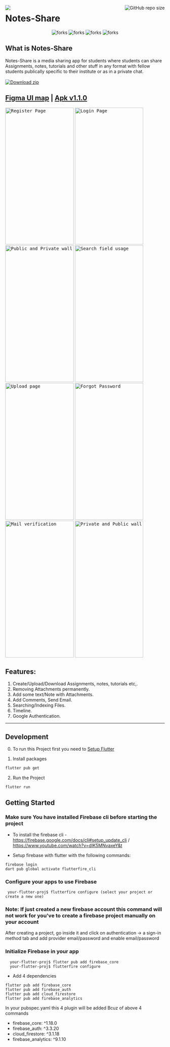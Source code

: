 <img  align="left" src="http://estruyf-github.azurewebsites.net/api/VisitorHit?user=nitin-787&mynotes&countColorcountColor&countColor=%237B1E7B"/><img align="right" src="https://img.shields.io/github/repo-size/nitin-787/mynotes?style=for-the-badge&logo=appveyor" alt="GitHub repo size"/>
# Notes-Share 
<p align="center">

<img src="https://forthebadge.com/images/badges/built-with-love.svg" alt=" forks"/>
<img src="https://forthebadge.com/images/badges/built-by-developers.svg" alt=" forks"/>
<img src="https://forthebadge.com/images/badges/built-for-android.svg" alt=" forks"/>
<img src="https://forthebadge.com/images/badges/makes-people-smile.svg" alt=" forks"/>


</p>

## What is Notes-Share
Notes-Share is a media sharing app for students where students can share Assignments, notes, tutorials and other stuff in any format with fellow students publically specific to their institute or as in a private chat.
<br><br>
[![Download zip](https://custom-icon-badges.herokuapp.com/badge/-Download_Notes_Share-blue?style=for-the-badge&logo=download&logoColor=white "Download Notes-Share")](https://github.com/nitin-787/mynotes/releases/tag/v1.1.0)
## [Figma UI map](https://www.figma.com/file/gfaxLApOmJRt8lFrIRrWku/LPU-Share?node-id=0%3A1)  |  [Apk v1.1.0](https://github.com/nitin-787/mynotes/releases/tag/v1.1.0)



<kbd><img width="216" height="432" src="https://user-images.githubusercontent.com/110724849/193436891-a57c69b8-aa4c-4943-8314-338a7521d90f.png" alt="Register Page" /></kbd>
<kbd><img width="216" height="432" src="https://user-images.githubusercontent.com/110724849/193436935-cb90689e-e946-4f2f-8b07-5ff7bd9c710a.png" alt="Login Page" /></kbd>
<kbd><img width="216" height="432" src="https://user-images.githubusercontent.com/110724849/193437013-0afc1ea3-cdfc-483d-90ae-069569595aee.png" alt="Public and Private wall" /></kbd>
<kbd><img width="216" height="432" src="https://user-images.githubusercontent.com/110724849/193437042-11ea36c5-4f9f-46b3-8917-f4b861c059fa.png" alt="Search field usage" /></kbd>
<kbd><img width="216" height="432" src="https://user-images.githubusercontent.com/110724849/193437066-4bb043a2-2c13-45e5-a64e-ec5c6d999a95.png" alt="Upload page" /></kbd>
<kbd><img width="216" height="432" src="https://user-images.githubusercontent.com/110724849/193437096-e0272c31-63a4-4ff9-8148-1cfce00b6c1a.png" alt="Forgot Password" /></kbd>
<kbd><img width="216" height="432" src="https://user-images.githubusercontent.com/110724849/193437137-a8788617-91db-4fcd-9122-c59ec905746d.png" alt="Mail verification" /></kbd>
<kbd><img width="216" height="432" src="https://user-images.githubusercontent.com/110724849/193437155-7b605e6c-8691-4e36-9301-05835ba326c8.png" alt="Private and Public wall" /></kbd>


## Features:
1) Create/Upload/Download Assignments, notes, tutorials etc,.
2) Removing  Attachments permanently.
3) Add some text/Note with Attachments. 
4) Add Comments, Send Email.
5) Searching/Indexing Files.
6) Timeline.
7) Google Authentication.


---


## Development
0) To run this Project first you need to [Setup Flutter](https://flutter.dev/docs/get-started/install)

1) Install packages<br/>
```sh
flutter pub get
```
2) Run the Project<br/>
```sh
flutter run
```

## Getting Started

### Make sure You have installed Firebase cli before starting the project
 * To install the firebase cli -  https://firebase.google.com/docs/cli#setup_update_cli / https://www.youtube.com/watch?v=dIK5MNvaxeY&t
 
 * Setup firebase with flutter with the following commands:
 ```
 firebase login
 dart pub global activate flutterfire_cli
 ```
 ### Configure your apps to use Firebase
```
 your-flutter-proj$ flutterfire configure (select your project or create a new one)
 ```
 
  ### Note: If just created a new firebase account this command will not work for you've to create a firebase project manually on your account
  After creating a project, go inside it and click on authentication -> a sign-in method tab and add provider email/password and enable email/password
  
  ### Initialize Firebase in your app
```
  your-flutter-proj$ flutter pub add firebase_core
  your-flutter-proj$ flutterfire configure
```  
  
  * Add 4 dependencies
  ```
  flutter pub add firebase_core
  flutter pub add firebase_auth
  flutter pub add cloud_firestore
  flutter pub add firebase_analytics
  ```
  
  In your pubspec.yaml this 4 plugin will be added Bcuz of above 4 commands
  
  * firebase_core: ^1.18.0
  * firebase_auth: ^3.3.20
  * cloud_firestore: ^3.1.18
  * firebase_analytics: ^9.1.10
